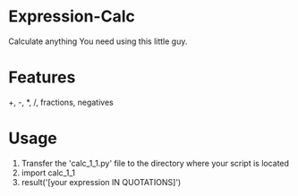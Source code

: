 Expression-Calc
===================
Calculate anything You need using this little guy. 
# Features 
+, -, *, /, fractions, negatives
# Usage
1. Transfer the 'calc_1_1.py' file to the directory where your script is located
2. import calc_1_1 
3. result('\[your expression IN QUOTATIONS]')
   

